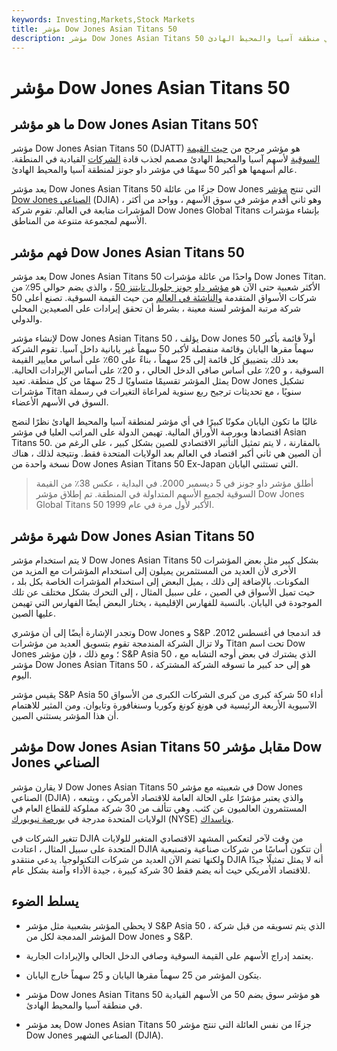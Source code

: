 ```yaml
---
keywords: Investing,Markets,Stock Markets
title: مؤشر Dow Jones Asian Titans 50
description: مؤشر Dow Jones Asian Titans 50 هو مؤشر مرجح للقيمة السوقية مصمم لالتقاط قادة الشركات القيادية في منطقة آسيا والمحيط الهادئ.
---
```


# مؤشر Dow Jones Asian Titans 50
## ما هو مؤشر Dow Jones Asian Titans 50؟

مؤشر Dow Jones Asian Titans 50 (DJATT) هو مؤشر مرجح من [حيث القيمة السوقية](/marketcapitalization) لأسهم آسيا والمحيط الهادئ مصمم لجذب قادة [الشركات](/bluechip) القيادية في المنطقة. عالم أسهمها هو أكبر 50 سهمًا في مؤشر داو جونز لمنطقة آسيا والمحيط الهادئ.

يعد مؤشر Dow Jones Asian Titans 50 جزءًا من عائلة Dow Jones التي تنتج [مؤشر Dow Jones الصناعي](/djia) (DJIA) ، وهو ثاني أقدم مؤشر في سوق الأسهم ، وواحد من أكثر المؤشرات متابعة في العالم. تقوم شركة Dow Jones Global Titans بإنشاء مؤشرات الأسهم لمجموعة متنوعة من المناطق.

## فهم مؤشر Dow Jones Asian Titans 50

يعد مؤشر Dow Jones Asian Titans 50 واحدًا من عائلة مؤشرات Dow Jones Titan. الأكثر شعبية حتى الآن هو [مؤشر داو](/dowjones_global_titans50) [جونز جلوبال تايتنز 50](/dowjones_global_titans50) ، والذي يضم حوالي 95٪ من شركات الأسواق المتقدمة [والناشئة في العالم](/emergingmarketeconomy) من حيث القيمة السوقية. تصنع أعلى 50 شركة مرتبة المؤشر لسنة معينة ، بشرط أن تحقق إيرادات على الصعيدين المحلي والدولي.

لإنشاء مؤشر Dow Jones Asian Titans 50 ، يؤلف Dow Jones أولاً قائمة بأكبر 50 سهماً مقرها اليابان وقائمة منفصلة لأكبر 50 سهماً غير يابانية داخل آسيا. تقوم الشركة بعد ذلك بتضييق كل قائمة إلى 25 سهماً ، بناءً على 60٪ على أساس معايير القيمة السوقية ، و 20٪ على أساس صافي الدخل الحالي ، و 20٪ على أساس الإيرادات الحالية. يمثل المؤشر تقسيمًا متساويًا لـ 25 سهمًا من كل منطقة. تعيد Dow Jones تشكيل مؤشرات Titan سنويًا ، مع تحديثات ترجيح ربع سنوية لمراعاة التغيرات في رسملة السوق في الأسهم الأعضاء.

غالبًا ما تكون اليابان مكونًا كبيرًا في أي مؤشر لمنطقة آسيا والمحيط الهادئ نظرًا لنضج اقتصادها وبورصة الأوراق المالية. تهيمن الدولة على المراتب العليا في مؤشر Asian Titans 50. بالمقارنة ، لا يتم تمثيل التأثير الاقتصادي للصين بشكل كبير ، على الرغم من أن الصين هي ثاني أكبر اقتصاد في العالم بعد الولايات المتحدة فقط. ونتيجة لذلك ، هناك نسخة واحدة من Dow Jones Asian Titans 50 Ex-Japan التي تستثني اليابان.

> أطلق مؤشر داو جونز في 5 ديسمبر 2000. في البداية ، عكس 38٪ من القيمة السوقية لجميع الأسهم المتداولة في المنطقة. تم إطلاق مؤشر Dow Jones Global Titans 50 الأكبر لأول مرة في عام 1999.

>

## شهرة مؤشر Dow Jones Asian Titans 50

لا يتم استخدام مؤشر Dow Jones Asian Titans 50 بشكل كبير مثل بعض المؤشرات الأخرى لأن العديد من المستثمرين يميلون إلى استخدام المؤشرات مع المزيد من المكونات. بالإضافة إلى ذلك ، يميل البعض إلى استخدام المؤشرات الخاصة بكل بلد ، حيث تميل الأسواق في الصين ، على سبيل المثال ، إلى التحرك بشكل مختلف عن تلك الموجودة في اليابان. بالنسبة للفهارس الإقليمية ، يختار البعض أيضًا الفهارس التي تهيمن عليها الصين.

وتجدر الإشارة أيضًا إلى أن مؤشري Dow Jones و S&P قد اندمجا في أغسطس 2012. ولا تزال الشركة المندمجة تقوم بتسويق العديد من مؤشرات Titan تحت اسم Dow Jones ؛ ومع ذلك ، فإن مؤشر S&P Asia 50 ، الذي يشترك في بعض أوجه التشابه مع مؤشر Dow Jones Asian Titans 50 ، هو إلى حد كبير ما تسوقه الشركة المشتركة اليوم.

يقيس مؤشر S&P Asia 50 أداء 50 شركة كبرى من كبرى الشركات الكبرى من الأسواق الآسيوية الأربعة الرئيسية في هونغ كونغ وكوريا وسنغافورة وتايوان. ومن المثير للاهتمام أن هذا المؤشر يستثني الصين.

## مؤشر Dow Jones Asian Titans 50 مقابل مؤشر Dow Jones الصناعي

لا يقارن مؤشر Dow Jones Asian Titans 50 في شعبيته مع مؤشر Dow Jones الصناعي (DJIA) ، والذي يعتبر مؤشرًا على الحالة العامة للاقتصاد الأمريكي ، ويتبعه المستثمرون العالميون عن كثب. وهي تتألف من 30 شركة مملوكة للقطاع العام في الولايات المتحدة مدرجة في [بورصة نيويورك](/nyse) (NYSE) [وناسداك](/nasdaq).

تتغير الشركات في DJIA من وقت لآخر لتعكس المشهد الاقتصادي المتغير للولايات المتحدة على سبيل المثال ، اعتادت DJIA أن تتكون أساسًا من شركات صناعية وتصنيعية ولكنها تضم الآن العديد من شركات التكنولوجيا. يدعي منتقدو DJIA أنه لا يمثل تمثيلًا جيدًا للاقتصاد الأمريكي حيث أنه يضم فقط 30 شركة كبيرة ، جيدة الأداء وآمنة بشكل عام.

## يسلط الضوء

- لا يحظى المؤشر بشعبية مثل مؤشر S&P Asia 50 ، الذي يتم تسويقه من قبل شركة المؤشر المدمجة لكل من Dow Jones و S&P.

- يعتمد إدراج الأسهم على القيمة السوقية وصافي الدخل الحالي والإيرادات الجارية.

- يتكون المؤشر من 25 سهماً مقرها اليابان و 25 سهماً خارج اليابان.

- مؤشر Dow Jones Asian Titans 50 هو مؤشر سوق يضم 50 من الأسهم القيادية في منطقة آسيا والمحيط الهادئ.

- يعد مؤشر Dow Jones Asian Titans 50 جزءًا من نفس العائلة التي تنتج مؤشر Dow Jones الصناعي الشهير (DJIA).

